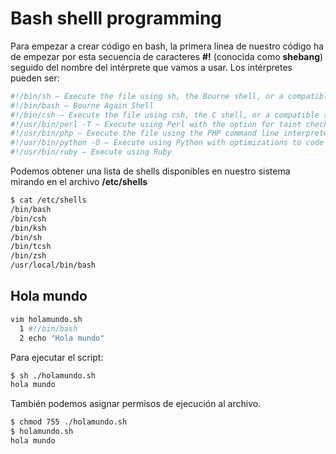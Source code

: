 # Bash shelll programming
Para empezar a crear código en bash, la primera línea de nuestro código ha de empezar por esta secuencia de caracteres **#!** (conocida como **shebang**) seguido del nombre del intérprete que vamos a usar. Los intérpretes pueden ser:
```bash
#!/bin/sh — Execute the file using sh, the Bourne shell, or a compatible shell
#!/bin/bash — Bourne Again Shell
#!/bin/csh — Execute the file using csh, the C shell, or a compatible shell
#!/usr/bin/perl -T — Execute using Perl with the option for taint checks
#!/usr/bin/php — Execute the file using the PHP command line interpreter
#!/usr/bin/python -O — Execute using Python with optimizations to code
#!/usr/bin/ruby — Execute using Ruby
```
Podemos obtener una lista de shells disponibles en nuestro sistema mirando en el archivo **/etc/shells**
```bash
$ cat /etc/shells
/bin/bash
/bin/csh
/bin/ksh
/bin/sh
/bin/tcsh
/bin/zsh
/usr/local/bin/bash
```
## Hola mundo
```bash
vim holamundo.sh
  1 #!/bin/bash
  2 echo "Hola mundo"
```
Para ejecutar el script:
```bash
$ sh ./holamundo.sh
hola mundo
```
También podemos asignar permisos de ejecución al archivo.
```bash
$ chmod 755 ./holamundo.sh
$ holamundo.sh
hola mundo
```
